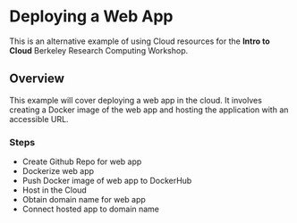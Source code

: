 # Deploying a Web App 

This is an alternative example of using Cloud resources for the **Intro to Cloud** Berkeley Research Computing Workshop. 

## Overview 

This example will cover deploying a web app in the cloud. It involves creating a Docker image of the web app and hosting the application with an accessible URL. 

### Steps 

- Create Github Repo for web app 
- Dockerize web app 
- Push Docker image of web app to DockerHub 
- Host in the Cloud 
- Obtain domain name for web app 
- Connect hosted app to domain name 
